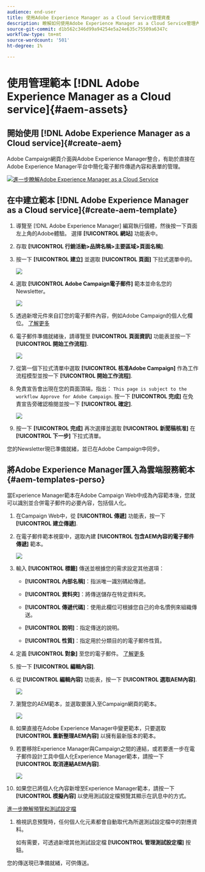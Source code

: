 ```yaml
---
audience: end-user
title: 使用Adobe Experience Manager as a Cloud Service管理資產
description: 瞭解如何使用Adobe Experience Manager as a Cloud Service管理內容
source-git-commit: d1b562c346d99a94254e5a24e635c75509a6347c
workflow-type: tm+mt
source-wordcount: '501'
ht-degree: 1%

---
```


# 使用管理範本 [!DNL Adobe Experience Manager as a Cloud service]{#aem-assets}

## 開始使用 [!DNL Adobe Experience Manager as a Cloud service]{#create-aem}

Adobe Campaign網頁介面與Adobe Experience Manager整合，有助於直接在Adobe Experience Manager平台中簡化電子郵件傳遞內容和表單的管理。

![](assets/do-not-localize/book.png)[進一步瞭解Adobe Experience Manager as a Cloud Service](https://experienceleague.adobe.com/docs/experience-manager-cloud-service/content/sites/authoring/getting-started/quick-start.html?lang=en)

## 在中建立範本 [!DNL Adobe Experience Manager as a Cloud service]{#create-aem-template}

1. 導覽至 [!DNL Adobe Experience Manager] 編寫執行個體，然後按一下頁面左上角的Adobe體驗。 選擇 **[!UICONTROL 網站]** 功能表中。

1. 存取 **[!UICONTROL 行銷活動>品牌名稱>主要區域>頁面名稱]**.

1. 按一下 **[!UICONTROL 建立]** 並選取 **[!UICONTROL 頁面]** 下拉式選單中的。

   ![](assets/aem_1.png)

1. 選取 **[!UICONTROL Adobe Campaign電子郵件]** 範本並命名您的Newsletter。

   ![](assets/aem_2.png)

1. 透過新增元件來自訂您的電子郵件內容，例如Adobe Campaign的個人化欄位。 [了解更多](https://experienceleague.adobe.com/docs/experience-manager-65/content/sites/authoring/aem-adobe-campaign/campaign.html?lang=en#editing-email-content)

1. 電子郵件準備就緒後，請導覽至 **[!UICONTROL 頁面資訊]** 功能表並按一下 **[!UICONTROL 開始工作流程]**.

   ![](assets/aem_3.png)

1. 從第一個下拉式清單中選取 **[!UICONTROL 核准Adobe Campaign]** 作為工作流程模型並按一下 **[!UICONTROL 開始工作流程]**.

1. 免責宣告會出現在您的頁面頂端，指出： `This page is subject to the workflow Approve for Adobe Campaign`. 按一下 **[!UICONTROL 完成]** 在免責宣告旁確認檢閱並按一下 **[!UICONTROL 確定]**.

   ![](assets/aem_4.png)

1. 按一下 **[!UICONTROL 完成]** 再次選擇並選取 **[!UICONTROL 新聞稿核准]** 在 **[!UICONTROL 下一步]** 下拉式清單。

您的Newsletter現已準備就緒，並已在Adobe Campaign中同步。

## 將Adobe Experience Manager匯入為雲端服務範本{#aem-templates-perso}

當Experience Manager範本在Adobe Campaign Web中成為內容範本後，您就可以識別並合併電子郵件的必要內容，包括個人化。

1. 在Campaign Web中，從 **[!UICONTROL 傳遞]** 功能表，按一下 **[!UICONTROL 建立傳遞]**.

1. 在電子郵件範本視窗中，選取內建 **[!UICONTROL 包含AEM內容的電子郵件傳遞]** 範本。

   ![](assets/aem_5.png)

1. 輸入 **[!UICONTROL 標籤]** 傳送並根據您的需求設定其他選項：

   * **[!UICONTROL 內部名稱]**：指派唯一識別碼給傳遞。

   * **[!UICONTROL 資料夾]**：將傳送儲存在特定資料夾。

   * **[!UICONTROL 傳遞代碼]**：使用此欄位可根據您自己的命名慣例來組織傳送。

   * **[!UICONTROL 說明]**：指定傳送的說明。

   * **[!UICONTROL 性質]**：指定用於分類目的的電子郵件性質。

1. 定義 **[!UICONTROL 對象]** 至您的電子郵件。 [了解更多](../email/create-email.md#define-audience)

1. 按一下 **[!UICONTROL 編輯內容]**.

1. 從 **[!UICONTROL 編輯內容]** 功能表，按一下 **[!UICONTROL 選取AEM內容]**.

   ![](assets/aem_6.png)

1. 瀏覽您的AEM範本，並選取要匯入至Campaign網頁的範本。

   ![](assets/aem_8.png)

1. 如果直接在Adobe Experience Manager中變更範本，只要選取 **[!UICONTROL 重新整理AEM內容]** 以擁有最新版本的範本。

1. 若要移除Experience Manager與Campaign之間的連結，或若要進一步在電子郵件設計工具中個人化Experience Manager範本，請按一下 **[!UICONTROL 取消連結AEM內容]**.

   ![](assets/aem_9.png)

1. 如果您已將個人化內容新增至Experience Manager範本，請按一下 **[!UICONTROL 模擬內容]** 以使用測試設定檔預覽其顯示在訊息中的方式。

[進一步瞭解預覽和測試設定檔](../preview-test/preview-content.md)

1. 檢視訊息預覽時，任何個人化元素都會自動取代為所選測試設定檔中的對應資料。

   如有需要，可透過新增其他測試設定檔 **[!UICONTROL 管理測試設定檔]** 按鈕。

您的傳送現已準備就緒，可供傳送。
